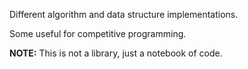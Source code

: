 Different algorithm and data structure implementations.

Some useful for competitive programming.

**NOTE:** This is not a library, just a notebook of code.
